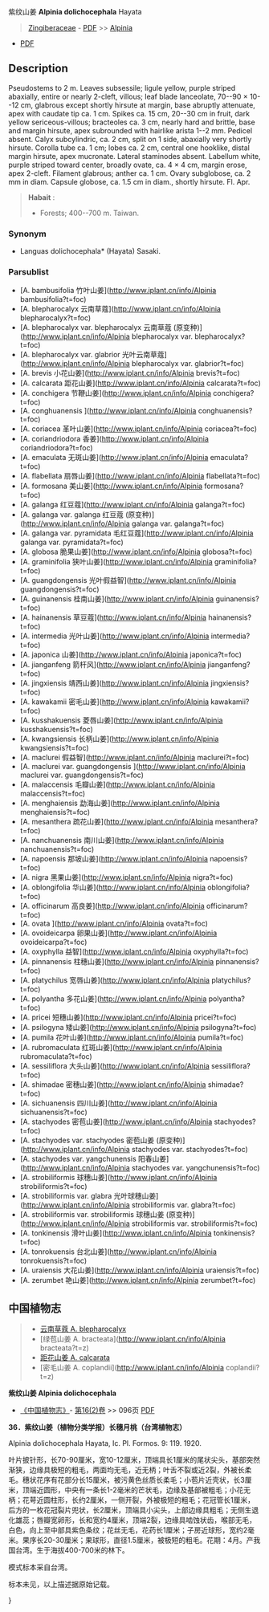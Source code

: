 紫纹山姜 **Alpinia dolichocephala** Hayata

> [Zingiberaceae](http://www.iplant.cn/info/Zingiberaceae?t=foc) - [PDF](http://www.iplant.cn/foc/pdf/Zingiberaceae.pdf) >> [Alpinia](http://www.iplant.cn/info/Alpinia?t=foc)
 - [PDF](http://www.iplant.cn/foc/pdf/Alpinia.pdf)

## Description

Pseudostems to 2 m. Leaves subsessile; ligule yellow, purple striped abaxially, entire or nearly 2-cleft, villous; leaf blade lanceolate, 70--90 × 10--12 cm, glabrous except shortly hirsute at margin, base abruptly attenuate, apex with caudate tip ca. 1 cm. Spikes ca. 15 cm, 20--30 cm in fruit, dark yellow sericeous-villous; bracteoles ca. 3 cm, nearly hard and brittle, base and margin hirsute, apex subrounded with hairlike arista 1--2 mm. Pedicel absent. Calyx subcylindric, ca. 2 cm, split on 1 side, abaxially very shortly hirsute. Corolla tube ca. 1 cm; lobes ca. 2 cm, central one hooklike, distal margin hirsute, apex mucronate. Lateral staminodes absent. Labellum white, purple striped toward center, broadly ovate, ca. 4 × 4 cm, margin erose, apex 2-cleft. Filament glabrous; anther ca. 1 cm. Ovary subglobose, ca. 2 mm in diam. Capsule globose, ca. 1.5 cm in diam., shortly hirsute. Fl. Apr.

> **Habait** : 
>* Forests; 400--700 m. Taiwan.

### Synonym
* Languas dolichocephala* (Hayata) Sasaki.

### Parsublist

* [A.  bambusifolia  竹叶山姜](http://www.iplant.cn/info/Alpinia bambusifolia?t=foc)
* [A.  blepharocalyx  云南草蔻](http://www.iplant.cn/info/Alpinia blepharocalyx?t=foc)
* [A.  blepharocalyx var. blepharocalyx  云南草蔻 (原变种)](http://www.iplant.cn/info/Alpinia blepharocalyx var. blepharocalyx?t=foc)
* [A.  blepharocalyx var. glabrior  光叶云南草蔻](http://www.iplant.cn/info/Alpinia blepharocalyx var. glabrior?t=foc)
* [A.  brevis  小花山姜](http://www.iplant.cn/info/Alpinia brevis?t=foc)
* [A.  calcarata  距花山姜](http://www.iplant.cn/info/Alpinia calcarata?t=foc)
* [A.  conchigera  节鞭山姜](http://www.iplant.cn/info/Alpinia conchigera?t=foc)
* [A.  conghuanensis  ](http://www.iplant.cn/info/Alpinia conghuanensis?t=foc)
* [A.  coriacea  革叶山姜](http://www.iplant.cn/info/Alpinia coriacea?t=foc)
* [A.  coriandriodora  香姜](http://www.iplant.cn/info/Alpinia coriandriodora?t=foc)
* [A.  emaculata  无斑山姜](http://www.iplant.cn/info/Alpinia emaculata?t=foc)
* [A.  flabellata  扇唇山姜](http://www.iplant.cn/info/Alpinia flabellata?t=foc)
* [A.  formosana  美山姜](http://www.iplant.cn/info/Alpinia formosana?t=foc)
* [A.  galanga  红豆蔻](http://www.iplant.cn/info/Alpinia galanga?t=foc)
* [A.  galanga var. galanga  红豆蔻 (原变种)](http://www.iplant.cn/info/Alpinia galanga var. galanga?t=foc)
* [A.  galanga var. pyramidata  毛红豆蔻](http://www.iplant.cn/info/Alpinia galanga var. pyramidata?t=foc)
* [A.  globosa  脆果山姜](http://www.iplant.cn/info/Alpinia globosa?t=foc)
* [A.  graminifolia  狭叶山姜](http://www.iplant.cn/info/Alpinia graminifolia?t=foc)
* [A.  guangdongensis  光叶假益智](http://www.iplant.cn/info/Alpinia guangdongensis?t=foc)
* [A.  guinanensis  桂南山姜](http://www.iplant.cn/info/Alpinia guinanensis?t=foc)
* [A.  hainanensis  草豆蔻](http://www.iplant.cn/info/Alpinia hainanensis?t=foc)
* [A.  intermedia  光叶山姜](http://www.iplant.cn/info/Alpinia intermedia?t=foc)
* [A.  japonica  山姜](http://www.iplant.cn/info/Alpinia japonica?t=foc)
* [A.  jianganfeng  箭杆风](http://www.iplant.cn/info/Alpinia jianganfeng?t=foc)
* [A.  jingxiensis  靖西山姜](http://www.iplant.cn/info/Alpinia jingxiensis?t=foc)
* [A.  kawakamii  密毛山姜](http://www.iplant.cn/info/Alpinia kawakamii?t=foc)
* [A.  kusshakuensis  菱唇山姜](http://www.iplant.cn/info/Alpinia kusshakuensis?t=foc)
* [A.  kwangsiensis  长柄山姜](http://www.iplant.cn/info/Alpinia kwangsiensis?t=foc)
* [A.  maclurei  假益智](http://www.iplant.cn/info/Alpinia maclurei?t=foc)
* [A.  maclurei var. guangdongensis  ](http://www.iplant.cn/info/Alpinia maclurei var. guangdongensis?t=foc)
* [A.  malaccensis  毛瓣山姜](http://www.iplant.cn/info/Alpinia malaccensis?t=foc)
* [A.  menghaiensis  勐海山姜](http://www.iplant.cn/info/Alpinia menghaiensis?t=foc)
* [A.  mesanthera  疏花山姜](http://www.iplant.cn/info/Alpinia mesanthera?t=foc)
* [A.  nanchuanensis  南川山姜](http://www.iplant.cn/info/Alpinia nanchuanensis?t=foc)
* [A.  napoensis  那坡山姜](http://www.iplant.cn/info/Alpinia napoensis?t=foc)
* [A.  nigra  黑果山姜](http://www.iplant.cn/info/Alpinia nigra?t=foc)
* [A.  oblongifolia  华山姜](http://www.iplant.cn/info/Alpinia oblongifolia?t=foc)
* [A.  officinarum  高良姜](http://www.iplant.cn/info/Alpinia officinarum?t=foc)
* [A.  ovata  ](http://www.iplant.cn/info/Alpinia ovata?t=foc)
* [A.  ovoideicarpa  卵果山姜](http://www.iplant.cn/info/Alpinia ovoideicarpa?t=foc)
* [A.  oxyphylla  益智](http://www.iplant.cn/info/Alpinia oxyphylla?t=foc)
* [A.  pinnanensis  柱穗山姜](http://www.iplant.cn/info/Alpinia pinnanensis?t=foc)
* [A.  platychilus  宽唇山姜](http://www.iplant.cn/info/Alpinia platychilus?t=foc)
* [A.  polyantha  多花山姜](http://www.iplant.cn/info/Alpinia polyantha?t=foc)
* [A.  pricei  短穗山姜](http://www.iplant.cn/info/Alpinia pricei?t=foc)
* [A.  psilogyna  矮山姜](http://www.iplant.cn/info/Alpinia psilogyna?t=foc)
* [A.  pumila  花叶山姜](http://www.iplant.cn/info/Alpinia pumila?t=foc)
* [A.  rubromaculata  红斑山姜](http://www.iplant.cn/info/Alpinia rubromaculata?t=foc)
* [A.  sessiliflora  大头山姜](http://www.iplant.cn/info/Alpinia sessiliflora?t=foc)
* [A.  shimadae  密穗山姜](http://www.iplant.cn/info/Alpinia shimadae?t=foc)
* [A.  sichuanensis  四川山姜](http://www.iplant.cn/info/Alpinia sichuanensis?t=foc)
* [A.  stachyodes  密苞山姜](http://www.iplant.cn/info/Alpinia stachyodes?t=foc)
* [A.  stachyodes var. stachyodes  密苞山姜 (原变种)](http://www.iplant.cn/info/Alpinia stachyodes var. stachyodes?t=foc)
* [A.  stachyodes var. yangchunensis  阳春山姜](http://www.iplant.cn/info/Alpinia stachyodes var. yangchunensis?t=foc)
* [A.  strobiliformis  球穗山姜](http://www.iplant.cn/info/Alpinia strobiliformis?t=foc)
* [A.  strobiliformis var. glabra  光叶球穗山姜](http://www.iplant.cn/info/Alpinia strobiliformis var. glabra?t=foc)
* [A.  strobiliformis var. strobiliformis  球穗山姜 (原变种)](http://www.iplant.cn/info/Alpinia strobiliformis var. strobiliformis?t=foc)
* [A.  tonkinensis  滑叶山姜](http://www.iplant.cn/info/Alpinia tonkinensis?t=foc)
* [A.  tonrokuensis  台北山姜](http://www.iplant.cn/info/Alpinia tonrokuensis?t=foc)
* [A.  uraiensis  大花山姜](http://www.iplant.cn/info/Alpinia uraiensis?t=foc)
* [A.  zerumbet  艳山姜](http://www.iplant.cn/info/Alpinia zerumbet?t=foc)

## 中国植物志

> * [云南草蔻  A.  blepharocalyx](Alpinia-blepharocalyx-云南草蔻.md)
> * [绿苞山姜  A.  bracteata](http://www.iplant.cn/info/Alpinia bracteata?t=z)
> * [距花山姜  A.  calcarata](Alpinia-calcarata-距花山姜.md)
> * [密毛山姜  A.  coplandii](http://www.iplant.cn/info/Alpinia coplandii?t=z)

**紫纹山姜 Alpinia dolichocephala**

* [《中国植物志》](http://www.iplant.cn/frps)- [第16(2)卷](http://www.iplant.cn/frps/vol/16(2)) >> 096页 [PDF](http://www.iplant.cn/frps/pdf/16(2)/096a.pdf)

**36．紫纹山姜（植物分类学报）长穗月桃（台湾植物志）**

Alpinia dolichocephala Hayata, Ic. Pl. Formos. 9: 119. 1920.

叶片披针形，长70-90厘米，宽10-12厘米，顶端具长1厘米的尾状尖头，基部突然渐狭，边缘具极短的粗毛，两面均无毛，近无柄；叶舌不裂或近2裂，外被长柔毛。穗状花序有花部分长15厘米，被污黄色丝质长柔毛；小苞片近壳状，长3厘米，顶端近圆形，中央有一条长1-2毫米的芒状毛，边缘及基部被粗毛；小花无柄；花萼近圆柱形，长约2厘米，一侧开裂，外被极短的粗毛；花冠管长1厘米，后方的一枚花冠裂片兜状，长2厘米，顶端具小尖头，上部边缘具粗毛；无侧生退化雄蕊；唇瓣宽卵形，长和宽约4厘米，顶端2裂，边缘具啮蚀状齿，喉部无毛，白色，向上至中部具紫色条纹；花丝无毛，花药长1厘米；子房近球形，宽约2毫米。果序长20-30厘米；果球形，直径1.5厘米，被极短的粗毛。花期：4月。产我国台湾。生于海拔400-700米的林下。

模式标本采自台湾。

标本未见，以上描述据原始记载。

}